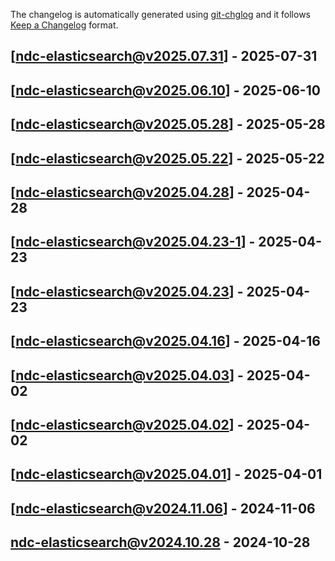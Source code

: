The changelog is automatically generated using [git-chglog](https://github.com/git-chglog/git-chglog) and it follows [Keep a Changelog](https://keepachangelog.com) format.


<a name="ndc-elasticsearch@v2025.07.31"></a>
## [ndc-elasticsearch@v2025.07.31] - 2025-07-31

<a name="ndc-elasticsearch@v2025.06.10"></a>
## [ndc-elasticsearch@v2025.06.10] - 2025-06-10

<a name="ndc-elasticsearch@v2025.05.28"></a>
## [ndc-elasticsearch@v2025.05.28] - 2025-05-28

<a name="ndc-elasticsearch@v2025.05.22"></a>
## [ndc-elasticsearch@v2025.05.22] - 2025-05-22

<a name="ndc-elasticsearch@v2025.04.28"></a>
## [ndc-elasticsearch@v2025.04.28] - 2025-04-28

<a name="ndc-elasticsearch@v2025.04.23-1"></a>
## [ndc-elasticsearch@v2025.04.23-1] - 2025-04-23

<a name="ndc-elasticsearch@v2025.04.23"></a>
## [ndc-elasticsearch@v2025.04.23] - 2025-04-23

<a name="ndc-elasticsearch@v2025.04.16"></a>
## [ndc-elasticsearch@v2025.04.16] - 2025-04-16

<a name="ndc-elasticsearch@v2025.04.03"></a>
## [ndc-elasticsearch@v2025.04.03] - 2025-04-02

<a name="ndc-elasticsearch@v2025.04.02"></a>
## [ndc-elasticsearch@v2025.04.02] - 2025-04-02

<a name="ndc-elasticsearch@v2025.04.01"></a>
## [ndc-elasticsearch@v2025.04.01] - 2025-04-01

<a name="ndc-elasticsearch@v2024.11.06"></a>
## [ndc-elasticsearch@v2024.11.06] - 2024-11-06

<a name="ndc-elasticsearch@v2024.10.28"></a>
## ndc-elasticsearch@v2024.10.28 - 2024-10-28
